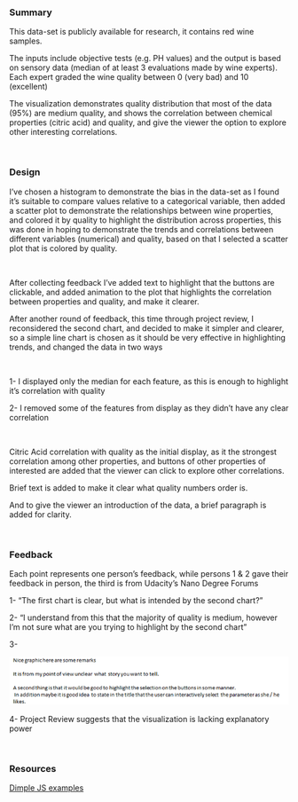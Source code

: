 ### Summary

This data-set is publicly available for research, it contains red wine samples.

The inputs include objective tests (e.g. PH values) and the output is based on
sensory data (median of at least 3 evaluations made by wine experts). Each
expert graded the wine quality between 0 (very bad) and 10 (excellent)

The visualization demonstrates quality distribution that most of the data (95%)
are medium quality, and shows the correlation between chemical properties
(citric acid) and quality, and give the viewer the option to explore other
interesting correlations.

 

### Design

I’ve chosen a histogram to demonstrate the bias in the data-set as I found it’s
suitable to compare values relative to a categorical variable, then added a
scatter plot to demonstrate the relationships between wine properties, and
colored it by quality to highlight the distribution across properties, this was
done in hoping to demonstrate the trends and correlations between different
variables (numerical) and quality, based on that I selected a scatter plot that
is colored by quality.

 

After collecting feedback I’ve added text to highlight that the buttons are
clickable, and added animation to the plot that highlights the correlation
between properties and quality, and make it clearer.

After another round of feedback, this time through project review, I
reconsidered the second chart, and decided to make it simpler and clearer, so a
simple line chart is chosen as it should be very effective in highlighting
trends, and changed the data in two ways

 

1- I displayed only the median for each feature, as this is enough to highlight
it’s correlation with quality

2- I removed some of the features from display as they didn’t have any clear
correlation

 

Citric Acid correlation with quality as the initial display, as it the strongest
correlation among other properties, and buttons of other properties of
interested are added that the viewer can click to explore other correlations.

Brief text is added to make it clear what quality numbers order is.

And to give the viewer an introduction of the data, a brief paragraph is added
for clarity.

 

### Feedback

Each point represents one person’s feedback, while persons 1 & 2 gave their
feedback in person, the third is from Udacity’s Nano Degree Forums

1- “The first chart is clear, but what is intended by the second chart?”

2- “I understand from this that the majority of quality is medium, however I’m
not sure what are you trying to highlight by the second chart”

3-

![](b6c0b484278ff8e26c2123324f88c8b204b6f449_1_690x119.png)

4- Project Review suggests that the visualization is lacking explanatory power

 

### Resources

[Dimple JS examples](http://dimplejs.org/examples_index.html)

